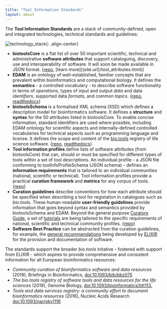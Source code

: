 ```yaml
---
title: "Tool Information Standards"
layout: about
---
```


The **Tool Information Standards** are a stack of community-defined, open and integrated technologies, technical standards and guidelines:

![technology_stack]({{site.url}}/assets/images/technology_stack.png){: .align-center}

- **biotoolsCore** is a flat list of over 50 important scientific, technical and administrative **software attributes** that support cataloguing, discovery, use and interoperability of software. It will soon be made available in JSON format. {[repo](https://github.com/bio-tools/Tool-Information-Standards/blob/master/docs/tool_attributes.md/), [learn more]((site.url}/tool_attributes.html)}
- **EDAM** is an ontology of well-established, familiar concepts that are prevalent within bioinformatics and computational biology. It defines the **semantics** - a controlled vocabulary - to describe software functionality in terms of *operations*, types of input and output *data* and data *identifiers*, supported data *formats*, and common *topics*. {[repo](https://github.com/edamontology/edamontology), [readthedocs](https://edamontologydocs.readthedocs.io/en/latest/)}
- **biotoolsSchema** is a formalised XML schema (XSD) which defines a description model for bioinformatics software. It defines a **structure** and **syntax** for the 50 attributes listed in biotoolsCore. To enable concise information, standard identifiers are used where possible, including EDAM ontology for scientific aspects and internally-defined controlled vocabularies for technical aspects such as programming language and license. It defines the scope and content of the [bio.tools](https://bio.tools) registry of life science software. {[repo](https://github.com/bio-tools/biotoolsschema), [readthedocs](https://biotoolsschema.readthedocs.io/en/latest/)}
- **Tool information profiles** define lists of software attributes (from biotoolsCore) that can, should or must be specified for different types of tools within a set of tool descriptions. An individual profile - a JSON file conforming to toolInfoProfileSchema (JSON schema) - defines an **information requirements** that is tailored to an individual communities (national, scientific or technical).  Tool information profiles provide a practical **curation framework** and **metrics** for any corpus of tools. {[repo](http://github.com/bio-tools/tool-information-profile)}
- **Curation guidelines** describe conventions for *how* each attribute should be specified when describing a tool for registation in catalogues such as *bio.tools*.  These human-readable **user-friendly guidelines** provide information that goes beyond syntax and semantics provided by biotoolsSchema and EDAM. Beyond the general purpose [Curators Guide](https://biotools.readthedocs.io/en/latest/curators_guide.html), a set of [tutorials](https://biotools.readthedocs.io/en/latest/community_specific_guidelines.html) are being tailored to the specific requirements of national, scientific and technical community profiles. {[repo](https://github.com/bio-tools/biotoolsdocs)}
- **Software Best Practice** can be abstracted from the curation guidelines, for example, the [general recommendations](https://elixir-europe.org/about-us/commissioned-services/software-best-practices) being developed by [ELIXIR](https://elixir-europe.org/) for the provision and documentation of software.


The standards support the broader *bio.tools* initative - fostered with support from ELIXIR - which aspires to provide comprehensive and consistent information for all European bioinformatics resources:

* *Community curation of bioinformatics software and data resources* (2019), Briefings in Bioinformatics, [doi:10.1093/bib/bbz075](https://doi.org/10.1093/bib/bbz075)
* *The bio.tools registry of software tools and data resources for the life sciences* (2019), Genome Biology, [doi:10.1093/bioinformatics/btt113.](https://doi.org/10.1093/bioinformatics/btt113)
* *Tools and data services registry: a community effort to document bioinformatics resources* (2016), Nucleic Acids Research [doi:10.1093/nar/gkv1116](https://doi.org/10.1093/nar/gkv1116)

